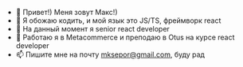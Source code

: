 - 👋 Привет!) Меня зовут Макс!)
- 👀 Я обожаю кодить, и мой язык это JS/TS, фреймворк react
- 🌱 На данный момент я senior react developer
- 💞️ Работаю я в Metacommerce и преподаю в Otus на курсе react developer
- 📫 Пишите мне на почту mksepor@gmail.com, буду рад
